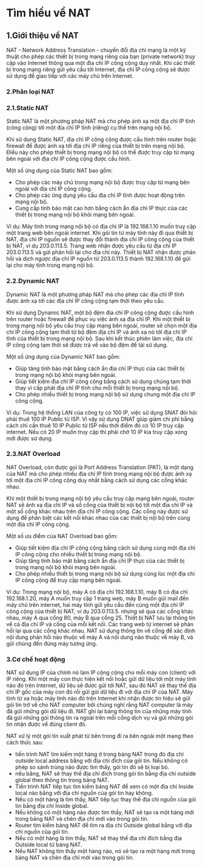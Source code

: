# Tìm hiều về NAT

## 1.Giới thiệu về NAT

NAT - Network Address Translation - chuyển đổi địa chỉ mạng là một kỹ thuật cho phép các thiết bị trong mạng riêng của bạn (private network) truy cập vào Internet thông qua một địa chỉ IP công cộng duy nhất. Khi các thiết bị trong mạng riêng gửi yêu cầu tới Internet, địa chỉ IP công cộng sẽ được sử dụng để giao tiếp với các máy chủ trên Internet.

### 2.Phân loại NAT

### 2.1.Static NAT

Static NAT là một phương pháp NAT mà cho phép ánh xạ một địa chỉ IP tĩnh (công cộng) tới một địa chỉ IP tĩnh (riêng) cụ thể trên mạng nội bộ.

Khi sử dụng Static NAT, địa chỉ IP công cộng được cấu hình trên router hoặc firewall để được ánh xạ tới địa chỉ IP riêng của thiết bị trên mạng nội bộ. Điều này cho phép thiết bị trong mạng nội bộ có thể được truy cập từ mạng bên ngoài với địa chỉ IP công cộng được cấu hình.

Một số ứng dụng của Static NAT bao gồm:

- Cho phép các máy chủ trong mạng nội bộ được truy cập từ mạng bên ngoài với địa chỉ IP công cộng.
- Cho phép các ứng dụng yêu cầu địa chỉ IP tĩnh được hoạt động trên mạng nội bộ.
- Cung cấp tính bảo mật cao hơn bằng cách ẩn địa chỉ IP thực của các thiết bị trong mạng nội bộ khỏi mạng bên ngoài.

Ví dụ: Máy tính trong mạng nội bộ có địa chỉ IP là 192.168.1.10 muốn truy cập một trang web bên ngoài internet.
Khi gói tin từ máy tính này đi qua thiết bị NAT, địa chỉ IP nguồn sẽ được thay đổi thành địa chỉ IP công cộng của thiết bị NAT, ví dụ 203.0.113.5.
Trang web nhận được yêu cầu từ địa chỉ IP 203.0.113.5 và gửi phản hồi lại cho địa chỉ này.
Thiết bị NAT nhận được phản hồi và dịch ngược địa chỉ IP nguồn từ 203.0.113.5 thành 192.168.1.10 để gửi lại cho máy tính trong mạng nội bộ.

### 2.2.Dynamic NAT

Dynamic NAT là một phương pháp NAT mà cho phép các địa chỉ IP tĩnh được ánh xạ tới các địa chỉ IP công cộng tạm thời theo yêu cầu.

Khi sử dụng Dynamic NAT, một bộ đệm địa chỉ IP công cộng được cấu hình trên router hoặc firewall để phục vụ việc ánh xạ địa chỉ IP. Khi một thiết bị trong mạng nội bộ yêu cầu truy cập mạng bên ngoài, router sẽ chọn một địa chỉ IP công cộng tạm thời từ bộ đệm địa chỉ IP và ánh xạ nó tới địa chỉ IP tĩnh của thiết bị trong mạng nội bộ. Sau khi kết thúc phiên làm việc, địa chỉ IP công cộng tạm thời sẽ được trả về vào bộ đệm để tái sử dụng.

Một số ứng dụng của Dynamic NAT bao gồm:

- Giúp tăng tính bảo mật bằng cách ẩn địa chỉ IP thực của các thiết bị trong mạng nội bộ khỏi mạng bên ngoài.
- Giúp tiết kiệm địa chỉ IP công cộng bằng cách sử dụng chúng tạm thời thay vì cấp phát địa chỉ IP tĩnh cho mỗi thiết bị trong mạng nội bộ.
- Cho phép nhiều thiết bị trong mạng nội bộ sử dụng chung một địa chỉ IP công cộng.

Ví dụ: Trong hệ thống LAN của công ty có 100 IP, việc sử dụng SNAT đòi hỏi phải thuê 100 IP Public từ ISP. Vì vậy sử dụng DNAT giúp giảm chi phí bằng cách chỉ cần thuê 10 IP Public từ ISP nếu thời điểm đó có 10 IP truy cập internet.
Nếu có 20 IP muốn truy cập thì phải chờ 10 IP kia truy cập xong mới được sử dụng. 


### 2.3.NAT Overload

NAT Overload, còn được gọi là Port Address Translation (PAT), là một dạng của NAT mà cho phép nhiều địa chỉ IP tĩnh trong mạng nội bộ được ánh xạ tới một địa chỉ IP công cộng duy nhất bằng cách sử dụng các cổng khác nhau.

Khi một thiết bị trong mạng nội bộ yêu cầu truy cập mạng bên ngoài, router NAT sẽ ánh xạ địa chỉ IP và số cổng của thiết bị nội bộ tới một địa chỉ IP và một số cổng khác nhau trên địa chỉ IP công cộng. Các cổng này được sử dụng để phân biệt các kết nối khác nhau của các thiết bị nội bộ trên cùng một địa chỉ IP công cộng.

Một số ưu điểm của NAT Overload bao gồm:

- Giúp tiết kiệm địa chỉ IP công cộng bằng cách sử dụng cùng một địa chỉ IP công cộng cho nhiều thiết bị trong mạng nội bộ.
- Giúp tăng tính bảo mật bằng cách ẩn địa chỉ IP thực của các thiết bị trong mạng nội bộ khỏi mạng bên ngoài.
- Cho phép nhiều thiết bị trong mạng nội bộ sử dụng cùng lúc một địa chỉ IP công cộng để truy cập mạng bên ngoài.

Ví dụ: Trong mạng nội bộ, máy A có địa chỉ 192.168.1.10, máy B có địa chỉ 192.168.1.20, máy A muốn truy cập 1 trang web, máy B muốn gửi mail đến máy chủ trên internet, hai máy tính gửi yêu cầu đến cùng một địa chỉ IP công cộng của thiết bị NAT, ví dụ 203.0.113.5.
nhưng sẽ qua các cổng khác nhau, máy A qua cổng 80, máy B qua cổng 25.
Thiết bị NAT lưu lại thông tin về cả địa chỉ IP và cổng của mỗi kết nối. Các trang web từ internet sẽ phản hồi lại qua các cổng khác nhau. 
NAT sử dụng thông tin về cổng để xác định nội dung phản hồi nào thuộc về máy A và nội dung nào thuộc về máy B, và gửi chúng đến đúng máy tương ứng. 

### 3.Cơ chế hoạt động

NAT sử dụng IP của chính nó làm IP công cộng cho mỗi máy con (client) với IP riêng. Khi một máy con thực hiện kết nối hoặc gửi dữ liệu tới một máy tính nào đó trên Internet, dữ liệu sẽ được gửi tới NAT, sau đó NAT sẽ thay thế địa chỉ IP gốc của máy con đó rồi gửi gói dữ liệu đi với địa chỉ IP của NAT. Máy tính từ xa hoặc máy tính nào đó trên Internet khi nhận được tín hiệu sẽ gửi gói tin trở về cho NAT computer bởi chúng nghĩ rằng NAT computer là máy đã gửi những gói dữ liệu đi. NAT ghi lại bảng thông tin của những máy tính đã gửi những gói thông tin ra ngoài trên mỗi cổng dịch vụ và gửi những gói tin nhận được về đúng client đó.

NAT xử lý một gói tin xuất phát từ bên trong đi ra bên ngoài một mạng theo cách thức sau:

- tiến trình NAT tìm kiếm một hàng ở trong bảng NAT trong đó địa chỉ outside local address bằng với địa chỉ đích của gói tin. Nếu không có phép so sánh trùng nào được tìm thấy, gói tin đó sẽ bị loại bỏ.
- nếu bằng, NAT sẽ thay thế địa chỉ đích trong gói tin bằng địa chỉ outside global theo thông tin trong bảng NAT.
- Tiến trình NAT tiếp tục tìm kiếm bảng NAT để xem có một địa chỉ Inside local nào bằng với địa chỉ nguồn của gói tin hay không. 
- Nếu có một hàng là tìm thấy, NAT tiếp tục thay thế địa chỉ nguồn của gói tin bằng địa chỉ Inside global. 
- Nếu không có một hàng nào được tìm thấy, NAT sẽ tạo ra một hàng mới trong bảng NAT và chèn địa chỉ mới vào trong gói tin.
- Router tìm kiếm bảng NAT để tìm ra địa chỉ Outside global bằng với địa chỉ nguồn của gói tin. 
- Nếu có một hàng là tìm thấy, NAT sẽ thay thế địa chỉ đích bằng địa Outside local từ bảng NAT. 
- Nếu NAT không tìm thấy một hàng nào, nó sẽ tạo ra một hàng mới trong bảng NAT và chèn địa chỉ mới vào trong gói tin.

